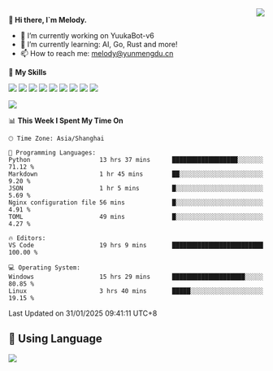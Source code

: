 <a href="#">
  <img align="right" src="https://github-readme-stats.vercel.app/api?username=melodyyuuka&count_private=true&show_icons=true" />
</a>

**👋 Hi there, I`m Melody.**

- 🔭 I’m currently working on YuukaBot-v6
- 🌱 I’m currently learning: AI, Go, Rust and more!
- 📫 How to reach me: melody@yunmengdu.cn

🌟 **My Skills** 

![](https://img.shields.io/badge/-Python-3e74a2?style=flat-square&logo=Python&logoColor=fff)
![](https://img.shields.io/badge/-Java-007396?style=flat-square&logo=OpenJDK&logoColor=fff)
![](https://img.shields.io/badge/-Node.js-339933?style=flat-square&logo=Node.js&logoColor=fff)
![](https://img.shields.io/badge/-Git-f05032?style=flat-square&logo=git&logoColor=fff)
![](https://img.shields.io/badge/-PostgreSQL-4169e1?style=flat-square&logo=PostgreSQL&logoColor=fff)
![](https://img.shields.io/badge/-Rust-000000?style=flat-square&logo=rust&logoColor=fff)
![](https://img.shields.io/badge/-VSCode-007acc?style=flat-square&logo=Visual-Studio-Code&logoColor=fff)
![](https://img.shields.io/badge/-FastAPI-009688?style=flat-square&logo=FastAPI&logoColor=fff)
![](https://img.shields.io/badge/-Linux-000000?style=flat-square&logo=Linux&logoColor=fff)


![](https://wakatime.com/badge/user/fa6dc0e2-47c5-4d2d-ae45-69fec6f2122c.svg)

<!--START_SECTION:waka-->
📊 **This Week I Spent My Time On** 

```text
🕑︎ Time Zone: Asia/Shanghai

💬 Programming Languages: 
Python                   13 hrs 37 mins      ██████████████████░░░░░░░   71.12 % 
Markdown                 1 hr 45 mins        ██░░░░░░░░░░░░░░░░░░░░░░░    9.20 % 
JSON                     1 hr 5 mins         █░░░░░░░░░░░░░░░░░░░░░░░░    5.69 % 
Nginx configuration file 56 mins             █░░░░░░░░░░░░░░░░░░░░░░░░    4.91 % 
TOML                     49 mins             █░░░░░░░░░░░░░░░░░░░░░░░░    4.27 % 

🔥 Editors: 
VS Code                  19 hrs 9 mins       █████████████████████████   100.00 % 

💻 Operating System: 
Windows                  15 hrs 29 mins      ████████████████████░░░░░   80.85 % 
Linux                    3 hrs 40 mins       █████░░░░░░░░░░░░░░░░░░░░   19.15 % 
```


 Last Updated on 31/01/2025 09:41:11 UTC+8
<!--END_SECTION:waka-->

## 🥰 **Using Language**

![](https://github-readme-stats.vercel.app/api/wakatime?username=MelodyYuyuko&layout=compact&hide_border=true)
